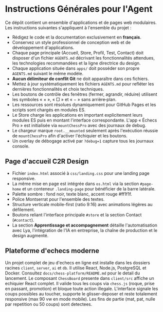 # Instructions Générales pour l'Agent

Ce dépôt contient un ensemble d'applications et de pages web modulaires. Les instructions suivantes s'appliquent à l'ensemble du projet :

- Rédigez le code et la documentation exclusivement en **français**.
- Conservez un style professionnel de conception web et de développement d'applications.
- Chaque page principale (Accueil, Store, Profil, Test, Contact) doit disposer d'un fichier `AGENTS.md` décrivant les fonctionnalités attendues, les technologies recommandées et la ligne directrice du design.
- Chaque application située dans `apps/` doit posséder son propre `AGENTS.md` suivant le même modèle.
- **Aucun délimiteur de conflit Git** ne doit apparaître dans ces fichiers.
- Mettez à jour systématiquement les fichiers `AGENTS.md` pour refléter les dernières fonctionnalités et choix techniques.
- Les boutons de contrôle des fenêtres (fermer, agrandir, réduire) utilisent les symboles « × », « □ » et « − » sans arrière‑plan.
- Les ressources sont résolues dynamiquement pour GitHub Pages et les scripts sont chargés en modules ES.
- Le Store charge les applications en important explicitement leurs modules ES puis en montant l'interface correspondante. L'app « Échecs Pro » est initialisée via `mountChessPro` avec des journaux de debug.
- Le chargeur marque `root.__mounted` seulement après l'exécution réussie de `mountChessPro` afin d'activer l'échiquier et les boutons.
- Un overlay de débogage activé par `?debug=1` capture tous les journaux console.


## Page d'accueil C2R Design

- Fichier `index.html` associé à `css/landing.css` pour une landing page responsive.
- La même mise en page est intégrée dans `os.html` via la section `#page-home` et un conteneur `.landing-page` pour bénéficier de la barre latérale.
- Palette sombre : fond noir, texte blanc, accent rouge #ff1f1f.
- Police Montserrat pour l'ensemble des textes.
- Structure verticale mobile-first (ratio 9:16) avec animations légères au défilement.
- Boutons reliant l'interface principale `#store` et la section Contact (`#contact`).
- La section **Apprentissage et accompagnement** détaille l'automatisation avec Lya, l'intégration de l'IA en entreprise, la chaîne de production et le design augmenté.

## Plateforme d'echecs moderne

Un projet complet de jeu d'echecs en ligne est installe dans les dossiers racines `client`, `server`, `ai` et `db`. Il utilise React, Node.js, PostgreSQL et Docker. Consultez `docs/chess-platform/README.md` pour le detail du lancement.
Le composant `ChessBoard` presente dans `client/src` affiche un echiquier React complet. Il valide tous les coups via `chess.js` (roque, prise en passant, promotion) et bloque toute action illegale. L'interface signale les coups possibles au toucher, supporte le glisser-deposer et reste totalement responsive (max 90&nbsp;vw en mode mobile). Les fins de partie (mat, pat, nulle par repetition ou 50 coups) sont detectees.

